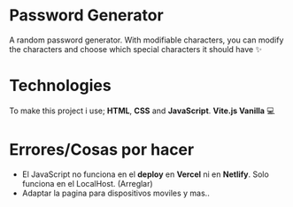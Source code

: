 # Password Generator
A random password generator. With modifiable characters, you can modify the characters and choose which special characters it should have ✨
# Technologies
To make this project i use; **HTML**, **CSS** and **JavaScript**. **Vite.js Vanilla** 💻
# Errores/Cosas por hacer
- El JavaScript no funciona en el **deploy** en **Vercel** ni en **Netlify**. Solo funciona en el LocalHost. (Arreglar)
- Adaptar la pagina para dispositivos moviles y mas..